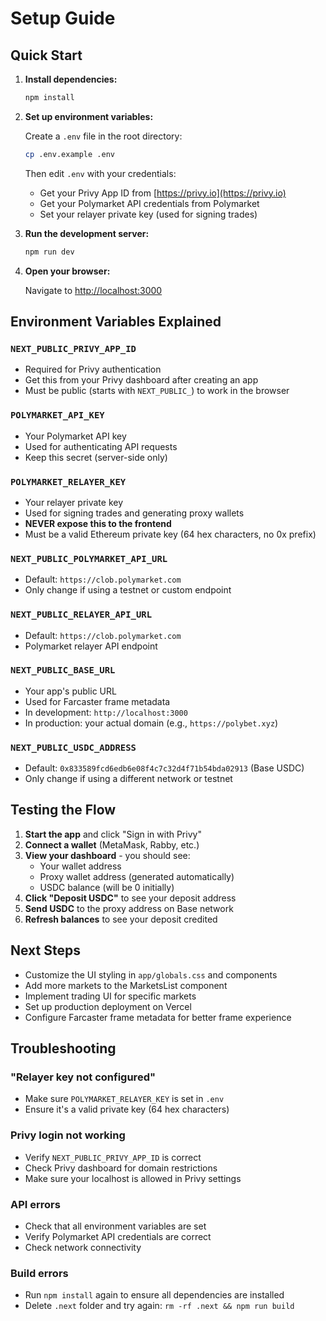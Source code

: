 # Setup Guide

## Quick Start

1. **Install dependencies:**
   ```bash
   npm install
   ```

2. **Set up environment variables:**
   
   Create a `.env` file in the root directory:
   ```bash
   cp .env.example .env
   ```
   
   Then edit `.env` with your credentials:
   - Get your Privy App ID from [https://privy.io](https://privy.io)
   - Get your Polymarket API credentials from Polymarket
   - Set your relayer private key (used for signing trades)

3. **Run the development server:**
   ```bash
   npm run dev
   ```

4. **Open your browser:**
   
   Navigate to [http://localhost:3000](http://localhost:3000)

## Environment Variables Explained

### `NEXT_PUBLIC_PRIVY_APP_ID`
- Required for Privy authentication
- Get this from your Privy dashboard after creating an app
- Must be public (starts with `NEXT_PUBLIC_`) to work in the browser

### `POLYMARKET_API_KEY`
- Your Polymarket API key
- Used for authenticating API requests
- Keep this secret (server-side only)

### `POLYMARKET_RELAYER_KEY`
- Your relayer private key
- Used for signing trades and generating proxy wallets
- **NEVER expose this to the frontend**
- Must be a valid Ethereum private key (64 hex characters, no 0x prefix)

### `NEXT_PUBLIC_POLYMARKET_API_URL`
- Default: `https://clob.polymarket.com`
- Only change if using a testnet or custom endpoint

### `NEXT_PUBLIC_RELAYER_API_URL`
- Default: `https://clob.polymarket.com`
- Polymarket relayer API endpoint

### `NEXT_PUBLIC_BASE_URL`
- Your app's public URL
- Used for Farcaster frame metadata
- In development: `http://localhost:3000`
- In production: your actual domain (e.g., `https://polybet.xyz`)

### `NEXT_PUBLIC_USDC_ADDRESS`
- Default: `0x833589fcd6edb6e08f4c7c32d4f71b54bda02913` (Base USDC)
- Only change if using a different network or testnet

## Testing the Flow

1. **Start the app** and click "Sign in with Privy"
2. **Connect a wallet** (MetaMask, Rabby, etc.)
3. **View your dashboard** - you should see:
   - Your wallet address
   - Proxy wallet address (generated automatically)
   - USDC balance (will be 0 initially)
4. **Click "Deposit USDC"** to see your deposit address
5. **Send USDC** to the proxy address on Base network
6. **Refresh balances** to see your deposit credited

## Next Steps

- Customize the UI styling in `app/globals.css` and components
- Add more markets to the MarketsList component
- Implement trading UI for specific markets
- Set up production deployment on Vercel
- Configure Farcaster frame metadata for better frame experience

## Troubleshooting

### "Relayer key not configured"
- Make sure `POLYMARKET_RELAYER_KEY` is set in `.env`
- Ensure it's a valid private key (64 hex characters)

### Privy login not working
- Verify `NEXT_PUBLIC_PRIVY_APP_ID` is correct
- Check Privy dashboard for domain restrictions
- Make sure your localhost is allowed in Privy settings

### API errors
- Check that all environment variables are set
- Verify Polymarket API credentials are correct
- Check network connectivity

### Build errors
- Run `npm install` again to ensure all dependencies are installed
- Delete `.next` folder and try again: `rm -rf .next && npm run build`

